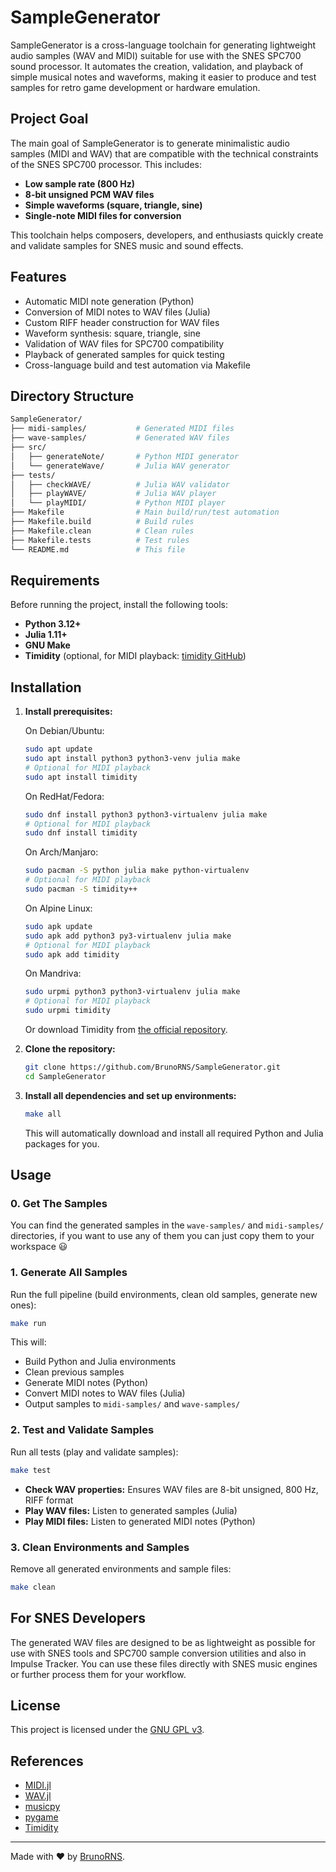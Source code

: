# SampleGenerator

SampleGenerator is a cross-language toolchain for generating lightweight audio samples (WAV and MIDI) suitable for use with the SNES SPC700 sound processor. It automates the creation, validation, and playback of simple musical notes and waveforms, making it easier to produce and test samples for retro game development or hardware emulation.

## Project Goal

The main goal of SampleGenerator is to generate minimalistic audio samples (MIDI and WAV) that are compatible with the technical constraints of the SNES SPC700 processor. This includes:

- **Low sample rate (800 Hz)**
- **8-bit unsigned PCM WAV files**
- **Simple waveforms (square, triangle, sine)**
- **Single-note MIDI files for conversion**

This toolchain helps composers, developers, and enthusiasts quickly create and validate samples for SNES music and sound effects.

## Features

- Automatic MIDI note generation (Python)
- Conversion of MIDI notes to WAV files (Julia)
- Custom RIFF header construction for WAV files
- Waveform synthesis: square, triangle, sine
- Validation of WAV files for SPC700 compatibility
- Playback of generated samples for quick testing
- Cross-language build and test automation via Makefile

## Directory Structure

```sh
SampleGenerator/
├── midi-samples/           # Generated MIDI files
├── wave-samples/           # Generated WAV files
├── src/
│   ├── generateNote/       # Python MIDI generator
│   └── generateWave/       # Julia WAV generator
├── tests/
│   ├── checkWAVE/          # Julia WAV validator
│   ├── playWAVE/           # Julia WAV player
│   └── playMIDI/           # Python MIDI player
├── Makefile                # Main build/run/test automation
├── Makefile.build          # Build rules
├── Makefile.clean          # Clean rules
├── Makefile.tests          # Test rules
└── README.md               # This file
```

## Requirements

Before running the project, install the following tools:

- **Python 3.12+**
- **Julia 1.11+**
- **GNU Make**
- **Timidity** (optional, for MIDI playback: [timidity GitHub](https://github.com/erikdubbelboer/timidity))

## Installation

1. **Install prerequisites:**

    On Debian/Ubuntu:

    ```sh
    sudo apt update
    sudo apt install python3 python3-venv julia make
    # Optional for MIDI playback
    sudo apt install timidity
    ```

    On RedHat/Fedora:

    ```sh
    sudo dnf install python3 python3-virtualenv julia make
    # Optional for MIDI playback
    sudo dnf install timidity
    ```

    On Arch/Manjaro:

    ```sh
    sudo pacman -S python julia make python-virtualenv
    # Optional for MIDI playback
    sudo pacman -S timidity++
    ```

    On Alpine Linux:

    ```sh
    sudo apk update
    sudo apk add python3 py3-virtualenv julia make
    # Optional for MIDI playback
    sudo apk add timidity
    ```

    On Mandriva:

    ```sh
    sudo urpmi python3 python3-virtualenv julia make
    # Optional for MIDI playback
    sudo urpmi timidity
    ```

    Or download Timidity from [the official repository](https://github.com/erikdubbelboer/timidity).

2. **Clone the repository:**

    ```sh
    git clone https://github.com/BrunoRNS/SampleGenerator.git
    cd SampleGenerator
    ```

3. **Install all dependencies and set up environments:**

    ```sh
    make all
    ```

    This will automatically download and install all required Python and Julia packages for you.

## Usage

### 0. **Get The Samples**

You can find the generated samples in the `wave-samples/` and `midi-samples/` directories, if you want to use any of them you can just copy them to your workspace :smiley:

### 1. **Generate All Samples**

Run the full pipeline (build environments, clean old samples, generate new ones):

```sh
make run
```

This will:

- Build Python and Julia environments
- Clean previous samples
- Generate MIDI notes (Python)
- Convert MIDI notes to WAV files (Julia)
- Output samples to `midi-samples/` and `wave-samples/`

### 2. **Test and Validate Samples**

Run all tests (play and validate samples):

```sh
make test
```

- **Check WAV properties:** Ensures WAV files are 8-bit unsigned, 800 Hz, RIFF format
- **Play WAV files:** Listen to generated samples (Julia)
- **Play MIDI files:** Listen to generated MIDI notes (Python)

### 3. **Clean Environments and Samples**

Remove all generated environments and sample files:

```sh
make clean
```

## For SNES Developers

The generated WAV files are designed to be as lightweight as possible for use with SNES tools and SPC700 sample conversion utilities and also in Impulse Tracker. You can use these files directly with SNES music engines or further process them for your workflow.

## License

This project is licensed under the [GNU GPL v3](LICENSE.txt).

## References

- [MIDI.jl](https://github.com/JuliaMusic/MIDI.jl)
- [WAV.jl](https://github.com/danielmatz/WAV.jl)
- [musicpy](https://github.com/lucianzw/musicpy)
- [pygame](https://www.pygame.org/)
- [Timidity](https://github.com/erikdubbelboer/timidity)

---

Made with ❤️ by [BrunoRNS](https://github.com/BrunoRNS).
